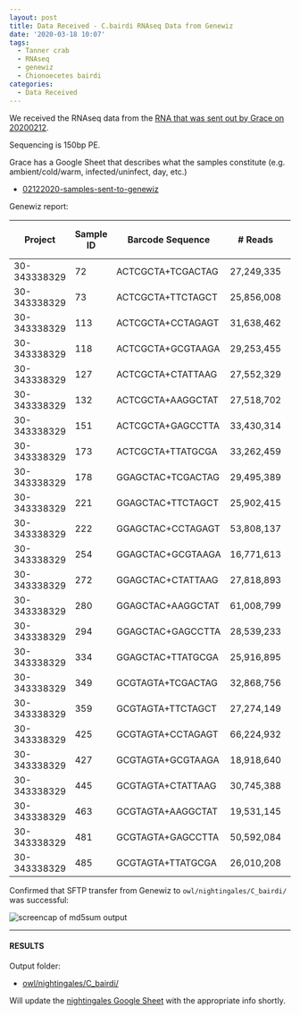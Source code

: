 ```yaml
---
layout: post
title: Data Received - C.bairdi RNAseq Data from Genewiz
date: '2020-03-18 10:07'
tags:
  - Tanner crab
  - RNAseq
  - genewiz
  - Chionoecetes bairdi
categories:
  - Data Received
---
```

We received the RNAseq data from the [RNA that was sent out by Grace on 20200212](https://grace-ac.github.io/sent-crab-rna-genewiz/).

Sequencing is 150bp PE.

Grace has a Google Sheet that describes what the samples constitute (e.g. ambient/cold/warm, infected/uninfect, day, etc.)

- [02122020-samples-sent-to-genewiz
](https://docs.google.com/spreadsheets/d/1hXMY1rg5qYNTsqvO7PXbRgM7LF06ntEp27N2Efc9gSo/edit?usp=sharing)

Genewiz report:

| Project      | Sample ID | Barcode Sequence  | # Reads    | Yield (Mbases) | Mean Quality Score | % Bases >= 30 |
|--------------|-----------|-------------------|------------|----------------|--------------------|---------------|
| 30-343338329 | 72        | ACTCGCTA+TCGACTAG | 27,249,335 | 8,175          | 34.16              | 85.82         |
| 30-343338329 | 73        | ACTCGCTA+TTCTAGCT | 25,856,008 | 7,757          | 33.87              | 84.36         |
| 30-343338329 | 113       | ACTCGCTA+CCTAGAGT | 31,638,462 | 9,492          | 32.38              | 77.77         |
| 30-343338329 | 118       | ACTCGCTA+GCGTAAGA | 29,253,455 | 8,776          | 33.50              | 82.62         |
| 30-343338329 | 127       | ACTCGCTA+CTATTAAG | 27,552,329 | 8,266          | 33.14              | 81.13         |
| 30-343338329 | 132       | ACTCGCTA+AAGGCTAT | 27,518,702 | 8,256          | 34.86              | 88.87         |
| 30-343338329 | 151       | ACTCGCTA+GAGCCTTA | 33,430,314 | 10,029         | 35.01              | 89.35         |
| 30-343338329 | 173       | ACTCGCTA+TTATGCGA | 33,262,459 | 9,979          | 34.45              | 87.06         |
| 30-343338329 | 178       | GGAGCTAC+TCGACTAG | 29,495,389 | 8,849          | 35.01              | 89.62         |
| 30-343338329 | 221       | GGAGCTAC+TTCTAGCT | 25,902,415 | 7,771          | 34.76              | 88.40         |
| 30-343338329 | 222       | GGAGCTAC+CCTAGAGT | 53,808,137 | 16,142         | 30.90              | 71.11         |
| 30-343338329 | 254       | GGAGCTAC+GCGTAAGA | 16,771,613 | 5,031          | 35.14              | 90.03         |
| 30-343338329 | 272       | GGAGCTAC+CTATTAAG | 27,818,893 | 8,346          | 33.30              | 81.70         |
| 30-343338329 | 280       | GGAGCTAC+AAGGCTAT | 61,008,799 | 18,303         | 30.85              | 70.86         |
| 30-343338329 | 294       | GGAGCTAC+GAGCCTTA | 28,539,233 | 8,562          | 35.12              | 90.04         |
| 30-343338329 | 334       | GGAGCTAC+TTATGCGA | 25,916,895 | 7,775          | 34.98              | 89.39         |
| 30-343338329 | 349       | GCGTAGTA+TCGACTAG | 32,868,756 | 9,861          | 33.53              | 82.69         |
| 30-343338329 | 359       | GCGTAGTA+TTCTAGCT | 27,274,149 | 8,182          | 34.96              | 89.20         |
| 30-343338329 | 425       | GCGTAGTA+CCTAGAGT | 66,224,932 | 19,867         | 29.54              | 65.13         |
| 30-343338329 | 427       | GCGTAGTA+GCGTAAGA | 18,918,640 | 5,676          | 33.31              | 80.87         |
| 30-343338329 | 445       | GCGTAGTA+CTATTAAG | 30,745,388 | 9,224          | 33.07              | 80.83         |
| 30-343338329 | 463       | GCGTAGTA+AAGGCTAT | 19,531,145 | 5,859          | 34.27              | 86.08         |
| 30-343338329 | 481       | GCGTAGTA+GAGCCTTA | 50,592,084 | 15,178         | 31.92              | 75.59         |
| 30-343338329 | 485       | GCGTAGTA+TTATGCGA | 26,010,208 | 7,803          | 34.63              | 87.48         |

Confirmed that SFTP transfer from Genewiz to `owl/nightingales/C_bairdi/` was successful:

![screencap of md5sum output](https://github.com/RobertsLab/sams-notebook/blob/master/images/screencaps/20200318_cbai_rnaseq_genewiz_md5_checks.png?raw=true)


---

#### RESULTS

Output folder:

- [owl/nightingales/C_bairdi/](https://owl.fish.washington.edu/nightingales/C_bairdi)

Will update the [nightingales Google Sheet](http://b.link/nightingales) with the appropriate info shortly.
